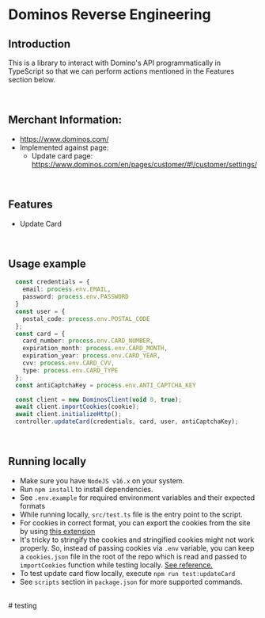 # Dominos Reverse Engineering

## Introduction
This is a library to interact with Domino's API programmatically in TypeScript so that we can perform actions mentioned in the Features section below.

</br>

## Merchant Information:
- https://www.dominos.com/
- Implemented against page:
  - Update card page: https://www.dominos.com/en/pages/customer/#!/customer/settings/

</br>

## Features
- Update Card

</br>

## Usage example
```typescript
  const credentials = {
    email: process.env.EMAIL,
    password: process.env.PASSWORD
  }
  const user = {
    postal_code: process.env.POSTAL_CODE
  };
  const card = {
    card_number: process.env.CARD_NUMBER,
    expiration_month: process.env.CARD_MONTH,
    expiration_year: process.env.CARD_YEAR,
    cvv: process.env.CARD_CVV,
    type: process.env.CARD_TYPE
  };
  const antiCaptchaKey = process.env.ANTI_CAPTCHA_KEY

  const client = new DominosClient(void 0, true);
  await client.importCookies(cookie);
  await client.initializeHttp();
  controller.updateCard(credentials, card, user, antiCaptchaKey);
```

</br>

## Running locally
- Make sure you have `NodeJS v16.x` on your system.
- Run `npm install` to install dependencies.
- See `.env.example` for required environment variables and their expected formats
- While running locally, `src/test.ts` file is the entry point to the script.
- For cookies in correct format, you can export the cookies from the site by using [this extension](https://chrome.google.com/webstore/detail/%E3%82%AF%E3%83%83%E3%82%AD%E3%83%BCjson%E3%83%95%E3%82%A1%E3%82%A4%E3%83%AB%E5%87%BA%E5%8A%9B-for-puppet/nmckokihipjgplolmcmjakknndddifde?hl=en)
- It's tricky to stringify the cookies and stringified cookies might not work properly. So, instead of passing cookies via `.env` variable, you can keep a `cookies.json` file in the root of the repo which is read and passed to `importCookies` function while testing locally. [See reference.](https://github.com/millionscard/ts-dominos/blob/main/src/test.ts#L81)
- To test update card flow locally, execute `npm run test:updateCard`
- See `scripts` section in `package.json` for more supported commands.

</br>
# testing
